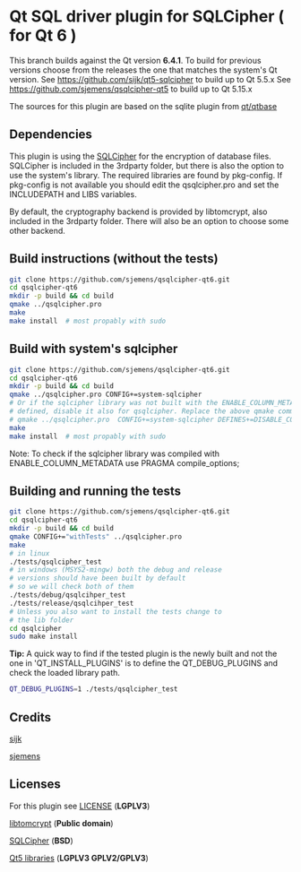 # Qt SQL driver plugin for SQLCipher ( for Qt 6 )

This branch builds against the Qt version **6.4.1**.
To build for previous versions choose from the releases the one that
matches the system's Qt version.
See https://github.com/sijk/qt5-sqlcipher to build up to Qt 5.5.x
See https://github.com/sjemens/qsqlcipher-qt5 to build up to Qt 5.15.x

The sources for this plugin are based on the sqlite plugin from
[qt/qtbase](https://github.com/qt/qtbase/tree/6.4.1/src/plugins/sqldrivers/sqlite)

## Dependencies

This plugin is using the [SQLCipher](https://github.com/sqlcipher/sqlcipher) for
the encryption of database files. SQLCipher is included in the 3rdparty folder, but
there is also the option to use the system's library. The required libraries are
found by pkg-config. If pkg-config is not available you should edit the qsqlcipher.pro
and set the INCLUDEPATH and LIBS variables.

By default, the cryptography backend is provided by libtomcrypt, also included in the
3rdparty folder. There will also be an option to choose some other backend.


## Build instructions (without the tests)


```bash
git clone https://github.com/sjemens/qsqlcipher-qt6.git
cd qsqlcipher-qt6
mkdir -p build && cd build
qmake ../qsqlcipher.pro
make
make install  # most propably with sudo
```

## Build with system's sqlcipher

```bash
git clone https://github.com/sjemens/qsqlcipher-qt6.git
cd qsqlcipher-qt6
mkdir -p build && cd build
qmake ../qsqlcipher.pro CONFIG+=system-sqlcipher
# Or if the sqlcipher library was not built with the ENABLE_COLUMN_METADATA macro
# defined, disable it also for qsqlcipher. Replace the above qmake command with
# qmake ../qsqlcipher.pro  CONFIG+=system-sqlcipher DEFINES+=DISABLE_COLUMN_METADATA 
make
make install  # most propably with sudo
```

Note: To check if the sqlcipher library was compiled with ENABLE_COLUMN_METADATA use
 PRAGMA compile_options;


## Building and running the tests

```bash
git clone https://github.com/sjemens/qsqlcipher-qt6.git
cd qsqlcipher-qt6
mkdir -p build && cd build
qmake CONFIG+="withTests" ../qsqlcipher.pro
make
# in linux
./tests/qsqlcipher_test
# in windows (MSYS2-mingw) both the debug and release
# versions should have been built by default
# so we will check both of them
./tests/debug/qsqlcihper_test
./tests/release/qsqlcihper_test
# Unless you also want to install the tests change to 
# the lib folder
cd qsqlcipher
sudo make install
```

**Tip:** A quick way to find if the tested plugin is the newly built
and not the one in 'QT_INSTALL_PLUGINS' is to define the QT_DEBUG_PLUGINS
and check the loaded library path.
```bash
QT_DEBUG_PLUGINS=1 ./tests/qsqlcipher_test
```

## Credits

[sijk](https://github.com/sijk/qt5-sqlcipher)

[sjemens](https://github.com/sjemens/qsqlcipher-qt5)

## Licenses

For this plugin see [LICENSE](https://github.com/manfredipist/qsqlcipher-qt6/blob/6.4.1/LICENSE) (**LGPLV3**)

[libtomcrypt](https://github.com/libtom/libtomcrypt/blob/develop/LICENSE) (**Public domain**)

[SQLCipher](https://www.zetetic.net/sqlcipher/license/) (**BSD**)

[Qt5 libraries](https://www.qt.io/licensing/) (**LGPLV3  GPLV2/GPLV3**)


